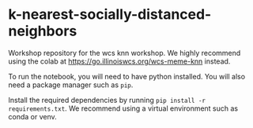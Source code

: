 # k-nearest-socially-distanced-neighbors
Workshop repository for the wcs knn workshop. We highly recommend using the colab at https://go.illinoiswcs.org/wcs-meme-knn instead.

To run the notebook, you will need to have python installed. You will also need a package manager such as `pip`. 

Install the required dependencies by running `pip install -r requirements.txt`. We recommend using a virtual environment such as conda or venv. 
